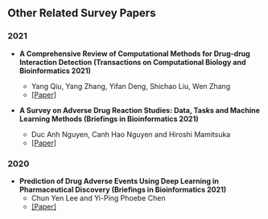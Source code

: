 ## Other Related Survey Papers

### 2021
- **A Comprehensive Review of Computational Methods for Drug-drug Interaction Detection (Transactions on Computational Biology and Bioinformatics 2021)**
  - Yang Qiu, Yang Zhang, Yifan Deng, Shichao Liu, Wen Zhang
  - [[Paper]](https://ieeexplore.ieee.org/stamp/stamp.jsp?arnumber=9435097)

- **A Survey on Adverse Drug Reaction Studies: Data, Tasks and Machine Learning Methods (Briefings in Bioinformatics 2021)**
  - Duc Anh Nguyen, Canh Hao Nguyen and Hiroshi Mamitsuka
  - [[Paper]](https://academic.oup.com/bib/article-abstract/22/1/164/5678053)

### 2020
- **Prediction of Drug Adverse Events Using Deep Learning in Pharmaceutical Discovery (Briefings in Bioinformatics 2021)**
  - Chun Yen Lee and Yi-Ping Phoebe Chen
  - [[Paper]](https://pubmed.ncbi.nlm.nih.gov/32349125/)
